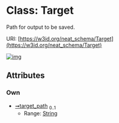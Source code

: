 
# Class: Target


Path for output to be saved.

URI: [https://w3id.org/neat_schema/Target](https://w3id.org/neat_schema/Target)


[![img](https://yuml.me/diagram/nofunky;dir:TB/class/[Target&#124;target_path:string%20%3F])](https://yuml.me/diagram/nofunky;dir:TB/class/[Target&#124;target_path:string%20%3F])

## Attributes


### Own

 * [➞target_path](target__target_path.md)  <sub>0..1</sub>
     * Range: [String](types/String.md)
